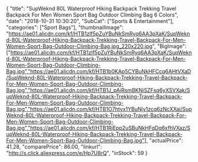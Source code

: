 {
	"title": "SupWeknd 80L Waterproof Hiking Backpack Trekking Travel Backpack For Men Women Sport Bag Outdoor Climbing Bag 6 Colors",
	"date": "2018-10-31 10:30:20",
	"SubCat": ["Sports & Entertainment"],
	"categories": ["Sport Bags"],
	"thumbnailImage": "https://ae01.alicdn.com/kf/HTB1zlf5pZuYBuNkSmRyq6AA3pXaK/SupWeknd-80L-Waterproof-Hiking-Backpack-Trekking-Travel-Backpack-For-Men-Women-Sport-Bag-Outdoor-Climbing-Bag.jpg_220x220.jpg",
	"BigImage": ["https://ae01.alicdn.com/kf/HTB1zlf5pZuYBuNkSmRyq6AA3pXaK/SupWeknd-80L-Waterproof-Hiking-Backpack-Trekking-Travel-Backpack-For-Men-Women-Sport-Bag-Outdoor-Climbing-Bag.jpg","https://ae01.alicdn.com/kf/HTB1b0KAp5CYBuNkHFCcq6AHtVXaD/SupWeknd-80L-Waterproof-Hiking-Backpack-Trekking-Travel-Backpack-For-Men-Women-Sport-Bag-Outdoor-Climbing-Bag.jpg","https://ae01.alicdn.com/kf/HTB1J_pAiRsmBKNjSZFsq6yXSVXak/SupWeknd-80L-Waterproof-Hiking-Backpack-Trekking-Travel-Backpack-For-Men-Women-Sport-Bag-Outdoor-Climbing-Bag.jpg","https://ae01.alicdn.com/kf/HTB1O7htyx1YBuNjy1zcq6zNcXXai/SupWeknd-80L-Waterproof-Hiking-Backpack-Trekking-Travel-Backpack-For-Men-Women-Sport-Bag-Outdoor-Climbing-Bag.jpg","https://ae01.alicdn.com/kf/HTB1RjEpp2uSBuNkHFqDq6xfhVXaz/SupWeknd-80L-Waterproof-Hiking-Backpack-Trekking-Travel-Backpack-For-Men-Women-Sport-Bag-Outdoor-Climbing-Bag.jpg"],
	"actualPrice": 41.28,
	"comparePrice": 86.00,
	"linkurl": "http://s.click.aliexpress.com/e/Hp7U8rQ",
	"inStock": 59
}
